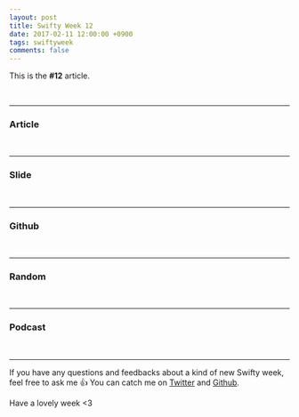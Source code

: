 ```yaml
---
layout: post
title: Swifty Week 12
date: 2017-02-11 12:00:00 +0900
tags: swiftyweek
comments: false
---
```


This is the **#12** article. 

<br>

---

### Article

<br>

---

### Slide

<br>

---

### Github

<br>

---

### Random

<br>

---

### Podcast

<br>

---

If you have any questions and feedbacks about a kind of new Swifty week, feel free to ask me :+1:
You can catch me on [Twitter](https://twitter.com/pixyzehn) and [Github](https://github.com/pixyzehn).

Have a lovely week <3


